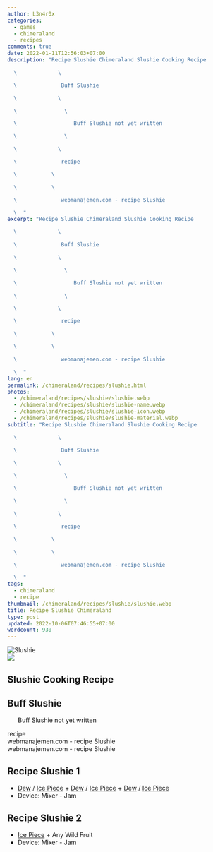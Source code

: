 ```yaml
---
author: L3n4r0x
categories:
  - games
  - chimeraland
  - recipes
comments: true
date: 2022-01-11T12:56:03+07:00
description: "Recipe Slushie Chimeraland Slushie Cooking Recipe

  \             \ 

  \              Buff Slushie

  \             \ 

  \               \ 

  \                  Buff Slushie not yet written

  \               \ 

  \             \ 

  \              recipe

  \           \ 

  \           \ 

  \              webmanajemen.com - recipe Slushie

  \  "
excerpt: "Recipe Slushie Chimeraland Slushie Cooking Recipe

  \             \ 

  \              Buff Slushie

  \             \ 

  \               \ 

  \                  Buff Slushie not yet written

  \               \ 

  \             \ 

  \              recipe

  \           \ 

  \           \ 

  \              webmanajemen.com - recipe Slushie

  \  "
lang: en
permalink: /chimeraland/recipes/slushie.html
photos:
  - /chimeraland/recipes/slushie/slushie.webp
  - /chimeraland/recipes/slushie/slushie-name.webp
  - /chimeraland/recipes/slushie/slushie-icon.webp
  - /chimeraland/recipes/slushie/slushie-material.webp
subtitle: "Recipe Slushie Chimeraland Slushie Cooking Recipe

  \             \ 

  \              Buff Slushie

  \             \ 

  \               \ 

  \                  Buff Slushie not yet written

  \               \ 

  \             \ 

  \              recipe

  \           \ 

  \           \ 

  \              webmanajemen.com - recipe Slushie

  \  "
tags:
  - chimeraland
  - recipe
thumbnail: /chimeraland/recipes/slushie/slushie.webp
title: Recipe Slushie Chimeraland
type: post
updated: 2022-10-06T07:46:55+07:00
wordcount: 930
---
```


<link
  rel="stylesheet"
  href="https://rawcdn.githack.com/dimaslanjaka/Web-Manajemen/870a349/css/bootstrap-5-3-0-alpha3-wrapper.css"
/>
<section id="bootstrap-wrapper">
  <div data-bs-theme="dark">
    <div class="card mb-2">
      <div class="card-body">
        <div class="row g-0">
          <div class="col-sm-4 position-relative mb-2">
            <img
              src="https://www.webmanajemen.com/chimeraland/recipes/slushie/slushie-material.webp"
              class="card-img fit-cover w-100 h-100"
              alt="Slushie"
              data-fancybox="true"
            />
          </div>
          <div class="col-sm-8 mb-2">
            <div class="card-body">
              <div class="d-flex flex-row align-items-center mb-3">
                <img
                  class="d-inline-block me-2"
                  src="https://www.webmanajemen.com/chimeraland/recipes/slushie/slushie-icon.webp"
                  width="auto"
                  height="auto"
                  style="vertical-align: middle"
                />
                <h2 class="fs-5">Slushie Cooking Recipe</h2>
              </div>
              <h2 class="card-title fs-5">Buff Slushie</h2>
              <div class="card-text">
                <ul>
                  Buff Slushie not yet written
                </ul>
              </div>
              <span class="badge rounded-pill">recipe</span>
            </div>
            <div class="card-footer text-end text-muted mt-auto">
              webmanajemen.com - recipe Slushie
            </div>
          </div>
        </div>
      </div>
      <div class="card-footer text-end text-muted">
        webmanajemen.com - recipe Slushie
      </div>
    </div>
    <div class="row mb-2">
      <div class="col-12 col-lg-6 recipe-item mb-2">
        <div class="card">
          <div class="card-body">
            <h2 class="card-title fs-5">Recipe Slushie 1</h2>
            <div class="card-text">
              <ul>
                <li>
                  <a
                    class="text-decoration-none text-primary"
                    href="/chimeraland/materials/dew.html"
                    >Dew</a
                  ><span> / </span
                  ><a
                    class="text-decoration-none text-primary"
                    href="/chimeraland/materials/ice-piece.html"
                    >Ice Piece</a
                  ><span> + </span
                  ><a
                    class="text-decoration-none text-primary"
                    href="/chimeraland/materials/dew.html"
                    >Dew</a
                  ><span> / </span
                  ><a
                    class="text-decoration-none text-primary"
                    href="/chimeraland/materials/ice-piece.html"
                    >Ice Piece</a
                  ><span> + </span
                  ><a
                    class="text-decoration-none text-primary"
                    href="/chimeraland/materials/dew.html"
                    >Dew</a
                  ><span> / </span
                  ><a
                    class="text-decoration-none text-primary"
                    href="/chimeraland/materials/ice-piece.html"
                    >Ice Piece</a
                  >
                </li>
                <li>Device: Mixer - Jam</li>
              </ul>
            </div>
          </div>
        </div>
      </div>
      <div class="col-12 col-lg-6 recipe-item mb-2">
        <div class="card">
          <div class="card-body">
            <h2 class="card-title fs-5">Recipe Slushie 2</h2>
            <div class="card-text">
              <ul>
                <li>
                  <a
                    class="text-decoration-none text-primary"
                    href="/chimeraland/materials/ice-piece.html"
                    >Ice Piece</a
                  ><span> + </span>Any Wild Fruit
                </li>
                <li>Device: Mixer - Jam</li>
              </ul>
            </div>
          </div>
        </div>
      </div>
    </div>
  </div>
</section>